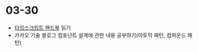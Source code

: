 # 03-30

- [타입스크립트 핸드북](https://www.typescriptlang.org/docs/handbook/2/functions.html#assignability-of-functions) 읽기
- 카카오 기술 블로그 컴포넌트 설계에 관한 내용 공부하기(아토믹 패턴, 컴파운드 패턴)
